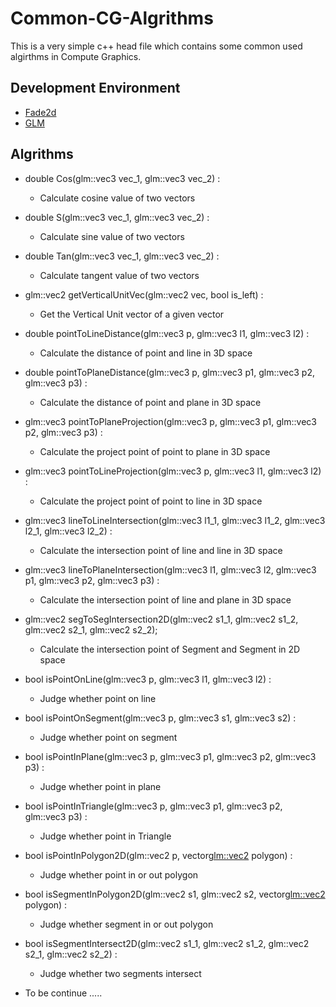 # Common-CG-Algrithms
  This is a very simple c++ head file which contains some common used 
  algirthms in Compute Graphics.
## Development Environment
  * [Fade2d](https://www.geom.at/fade2d/html/)
  * [GLM](https://github.com/g-truc/glm)
## Algrithms
  * double Cos(glm::vec3 vec_1, glm::vec3 vec_2) : 
      * Calculate cosine value of two vectors
  * double S(glm::vec3 vec_1, glm::vec3 vec_2) : 
      * Calculate sine value of two vectors
  * double Tan(glm::vec3 vec_1, glm::vec3 vec_2) : 
      * Calculate tangent value of two vectors
  * glm::vec2 getVerticalUnitVec(glm::vec2 vec, bool is_left) :
      * Get the Vertical Unit vector of a given vector
  * double pointToLineDistance(glm::vec3 p, glm::vec3 l1, glm::vec3 l2) : 
      * Calculate the distance of point and line in 3D space
  * double pointToPlaneDistance(glm::vec3 p, glm::vec3 p1, glm::vec3 p2, glm::vec3 p3) : 
      * Calculate the distance of point and plane in 3D space
  * glm::vec3 pointToPlaneProjection(glm::vec3 p, glm::vec3 p1, glm::vec3 p2, glm::vec3 p3) : 
      * Calculate the project point of point to plane in 3D space
  * glm::vec3 pointToLineProjection(glm::vec3 p, glm::vec3 l1, glm::vec3 l2) : 
      * Calculate the project point of point to line in 3D space
  * glm::vec3 lineToLineIntersection(glm::vec3 l1_1, glm::vec3 l1_2, glm::vec3 l2_1, glm::vec3 l2_2) : 
      * Calculate the intersection point of line and line in 3D space
  * glm::vec3 lineToPlaneIntersection(glm::vec3 l1, glm::vec3 l2, glm::vec3 p1, glm::vec3 p2, glm::vec3 p3) : 
      * Calculate the intersection point of line and plane in 3D space
  * glm::vec2 segToSegIntersection2D(glm::vec2 s1_1, glm::vec2 s1_2, glm::vec2 s2_1, glm::vec2 s2_2);
      * Calculate the intersection point of Segment and Segment in 2D space
  * bool isPointOnLine(glm::vec3 p, glm::vec3 l1, glm::vec3 l2) : 
      * Judge whether point on line
  * bool isPointOnSegment(glm::vec3 p, glm::vec3 s1, glm::vec3 s2) : 
      * Judge whether point on segment
  * bool isPointInPlane(glm::vec3 p, glm::vec3 p1, glm::vec3 p2, glm::vec3 p3) : 
      * Judge whether point in plane
  * bool isPointInTriangle(glm::vec3 p, glm::vec3 p1, glm::vec3 p2, glm::vec3 p3) : 
      * Judge whether point in Triangle
  * bool isPointInPolygon2D(glm::vec2 p, vector<glm::vec2> polygon) :
      * Judge whether point in or out polygon
  * bool isSegmentInPolygon2D(glm::vec2 s1, glm::vec2 s2, vector<glm::vec2> polygon) :
      * Judge whether segment in or out polygon
  * bool isSegmentIntersect2D(glm::vec2 s1_1, glm::vec2 s1_2, glm::vec2 s2_1, glm::vec2 s2_2) :
      * Judge whether two segments intersect
      
  * To be continue .....
